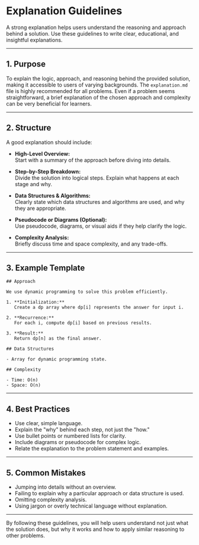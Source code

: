 # Explanation Guidelines

A strong explanation helps users understand the reasoning and approach behind a solution. Use these guidelines to write clear, educational, and insightful explanations.

---

## 1. Purpose

To explain the logic, approach, and reasoning behind the provided solution, making it accessible to users of varying backgrounds. The `explanation.md` file is highly recommended for all problems. Even if a problem seems straightforward, a brief explanation of the chosen approach and complexity can be very beneficial for learners.

---

## 2. Structure

A good explanation should include:

- **High-Level Overview:**  
  Start with a summary of the approach before diving into details.

- **Step-by-Step Breakdown:**  
  Divide the solution into logical steps. Explain what happens at each stage and why.

- **Data Structures & Algorithms:**  
  Clearly state which data structures and algorithms are used, and why they are appropriate.

- **Pseudocode or Diagrams (Optional):**  
  Use pseudocode, diagrams, or visual aids if they help clarify the logic.

- **Complexity Analysis:**  
  Briefly discuss time and space complexity, and any trade-offs.

---

## 3. Example Template

```
## Approach

We use dynamic programming to solve this problem efficiently.

1. **Initialization:**  
   Create a dp array where dp[i] represents the answer for input i.

2. **Recurrence:**  
   For each i, compute dp[i] based on previous results.

3. **Result:**  
   Return dp[n] as the final answer.

## Data Structures

- Array for dynamic programming state.

## Complexity

- Time: O(n)
- Space: O(n)
```

---

## 4. Best Practices

- Use clear, simple language.
- Explain the "why" behind each step, not just the "how."
- Use bullet points or numbered lists for clarity.
- Include diagrams or pseudocode for complex logic.
- Relate the explanation to the problem statement and examples.

---

## 5. Common Mistakes

- Jumping into details without an overview.
- Failing to explain why a particular approach or data structure is used.
- Omitting complexity analysis.
- Using jargon or overly technical language without explanation.

---

By following these guidelines, you will help users understand not just what the solution does, but why it works and how to apply similar reasoning to other problems.